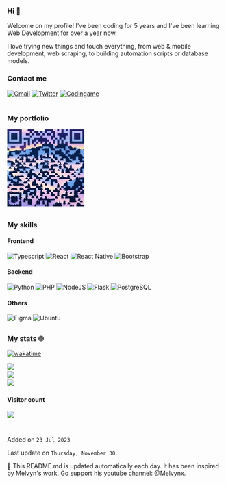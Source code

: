 ### Hi 👋

Welcome on my profile! I've been coding for 5 years and I've been learning Web Development for over a year now.

I love trying new things and touch everything, from web & mobile development, web scraping, to building automation scripts or database models.

### Contact me

[![Gmail](https://img.shields.io/badge/Gmail-D14836?logo=gmail&logoColor=white)](mailto:camilledr10@gmail.com) [![Twitter](https://img.shields.io/badge/Twitter-%231DA1F2.svg?logo=Twitter&logoColor=white)](https://twitter.com/dtlrnd) [![Codingame](https://img.shields.io/badge/Codingame-F6C915?logo=codingame&logoColor=black)](https://www.codingame.com/profile/f6e2135424bacf9ed74821de8cf10e906060264)

#

### My portfolio

[![Portfolio](./assets/portfolio_qr.jpg/)](https://camilledurthallerrenard.com/)

##

### My skills

#### Frontend

![Typescript](https://img.shields.io/badge/TypeScript-007ACC?style=for-the-badge&logo=typescript&logoColor=white) ![React](https://img.shields.io/badge/react-%2320232a.svg?style=for-the-badge&logo=react&logoColor=%2361DAFB) ![React Native](https://img.shields.io/badge/React_Native-20232A?style=for-the-badge&logo=react&logoColor=61DAFB) ![Bootstrap](https://img.shields.io/badge/Bootstrap-563D7C?style=for-the-badge&logo=bootstrap&logoColor=white)

#### Backend

![Python](https://img.shields.io/badge/python-3670A0?style=for-the-badge&logo=python&logoColor=white) ![PHP](https://img.shields.io/badge/PHP-777BB4?style=for-the-badge&logo=php&logoColor=white) ![NodeJS](https://img.shields.io/badge/node.js-6DA55F?style=for-the-badge&logo=node.js&logoColor=white)
![Flask](https://img.shields.io/badge/Flask-000000?style=for-the-badge&logo=flask&logoColor=white) ![PostgreSQL](https://img.shields.io/badge/PostgreSQL-316192?style=for-the-badge&logo=postgresql&logoColor=white)

#### Others

![Figma](https://img.shields.io/badge/figma-%23F24E1E.svg?style=for-the-badge&logo=figma&logoColor=white) ![Ubuntu](https://img.shields.io/badge/Ubuntu-E95420?style=for-the-badge&logo=ubuntu&logoColor=white)

##

### My stats 🌐

[![wakatime](https://wakatime.com/badge/user/77e2d3cb-9d2f-4ba4-b727-e3eac50804fc.svg?style=for-the-badge)](https://wakatime.com/@77e2d3cb-9d2f-4ba4-b727-e3eac50804fc)

![](https://github-readme-stats-avv0gdc8i-camilledtr.vercel.app/api?username=camilledtr&theme=dark&hide_border=true&include_all_commits=true&count_private=true&hide_title=true)<br/>
![](https://github-readme-streak-stats.herokuapp.com/?user=camilledtr&theme=dark&hide_border=true)<br/>
![](https://github-readme-stats-avv0gdc8i-camilledtr.vercel.app/api/top-langs/?username=camilledtr&theme=dark&hide_border=true&include_all_commits=false&count_private=true&layout=compact)

#### Visitor count

<img src="https://profile-counter.glitch.me/camilledtr/count.svg" />

#

Added on `23 Jul 2023`

Last update on `Thursday, November 30`.

🤖 This README.md is updated automatically each day. 
It has been inspired by Melvyn's work. Go support his youtube channel: @Melvynx.
